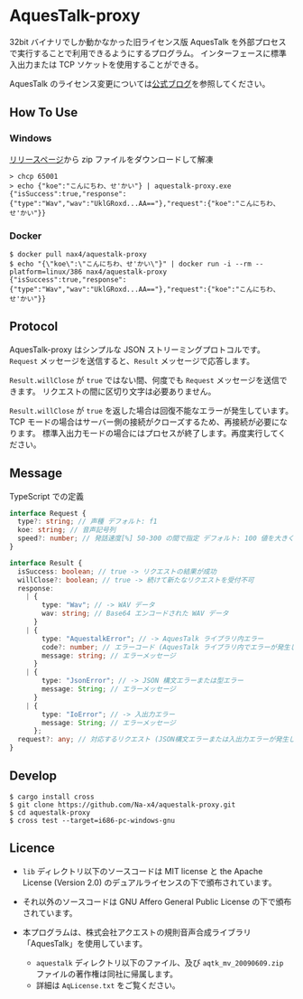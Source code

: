 # AquesTalk-proxy

32bit バイナリでしか動かなかった旧ライセンス版 AquesTalk を外部プロセスで実行することで利用できるようにするプログラム。
インターフェースに標準入出力または TCP ソケットを使用することができる。

AquesTalk のライセンス変更については[公式ブログ][blog.a-quest]を参照してください。

## How To Use

### Windows

[リリースページ][release]から zip ファイルをダウンロードして解凍

```
> chcp 65001
> echo {"koe":"こんにちわ、せ'かい"} | aquestalk-proxy.exe
{"isSuccess":true,"response":{"type":"Wav","wav":"UklGRoxd...AA=="},"request":{"koe":"こんにちわ、せ'かい"}}
```

### Docker

```
$ docker pull nax4/aquestalk-proxy
$ echo "{\"koe\":\"こんにちわ、せ'かい\"}" | docker run -i --rm --platform=linux/386 nax4/aquestalk-proxy
{"isSuccess":true,"response":{"type":"Wav","wav":"UklGRoxd...AA=="},"request":{"koe":"こんにちわ、せ'かい"}}
```

## Protocol

AquesTalk-proxy はシンプルな JSON ストリーミングプロトコルです。
`Request` メッセージを送信すると、`Result` メッセージで応答します。

`Result.willClose` が `true` ではない間、何度でも `Request` メッセージを送信できます。
リクエストの間に区切り文字は必要ありません。

`Result.willClose` が `true` を返した場合は回復不能なエラーが発生しています。
TCP モードの場合はサーバー側の接続がクローズするため、再接続が必要になります。
標準入出力モードの場合にはプロセスが終了します。再度実行してください。

## Message

TypeScript での定義

```ts
interface Request {
  type?: string; // 声種 デフォルト: f1
  koe: string; // 音声記号列
  speed?: number; // 発話速度[%] 50-300 の間で指定 デフォルト: 100 値を大きく設定するほど、速くなる
}

interface Result {
  isSuccess: boolean; // true -> リクエストの結果が成功
  willClose?: boolean; // true -> 続けて新たなリクエストを受付不可
  response:
    | {
        type: "Wav"; // -> WAV データ
        wav: string; // Base64 エンコードされた WAV データ
      }
    | {
        type: "AquestalkError"; // -> AquesTalk ライブラリ内エラー
        code?: number; // エラーコード (AquesTalk ライブラリ内でエラーが発生した場合)
        message: string; // エラーメッセージ
      }
    | {
        type: "JsonError"; // -> JSON 構文エラーまたは型エラー
        message: String; // エラーメッセージ
      }
    | {
        type: "IoError"; // -> 入出力エラー
        message: String; // エラーメッセージ
      };
  request?: any; // 対応するリクエスト (JSON構文エラーまたは入出力エラーが発生しなかった場合)
}
```

## Develop

```
$ cargo install cross
$ git clone https://github.com/Na-x4/aquestalk-proxy.git
$ cd aquestalk-proxy
$ cross test --target=i686-pc-windows-gnu
```

## Licence

- `lib` ディレクトリ以下のソースコードは MIT license と the Apache License (Version 2.0) のデュアルライセンスの下で頒布されています。
- それ以外のソースコードは GNU Affero General Public License の下で頒布されています。

- 本プログラムは、株式会社アクエストの規則音声合成ライブラリ「AquesTalk」を使用しています。
  - `aquestalk` ディレクトリ以下のファイル、及び `aqtk_mv_20090609.zip` ファイルの著作権は同社に帰属します。
  - 詳細は `AqLicense.txt` をご覧ください。

[blog.a-quest]: http://blog-yama.a-quest.com/?eid=970181
[release]: https://github.com/Na-x4/aquestalk-proxy/releases
